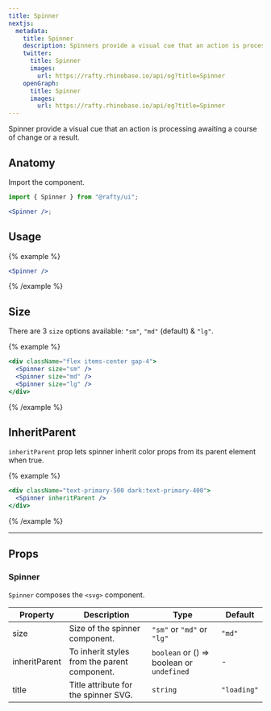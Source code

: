 ```yaml
---
title: Spinner
nextjs:
  metadata:
    title: Spinner
    description: Spinners provide a visual cue that an action is processing awaiting a course of change or a result.
    twitter:
      title: Spinner
      images:
        url: https://rafty.rhinobase.io/api/og?title=Spinner
    openGraph:
      title: Spinner
      images:
        url: https://rafty.rhinobase.io/api/og?title=Spinner
---
```


Spinner provide a visual cue that an action is processing awaiting a course of change or a result.

## Anatomy

Import the component.

```jsx
import { Spinner } from "@rafty/ui";

<Spinner />;
```

## Usage

{% example %}

```jsx
<Spinner />
```

{% /example %}

## Size

There are 3 `size` options available: `"sm"`, `"md"` (default) & `"lg"`.

{% example %}

```jsx
<div className="flex items-center gap-4">
  <Spinner size="sm" />
  <Spinner size="md" />
  <Spinner size="lg" />
</div>
```

{% /example %}

## InheritParent

`inheritParent` prop lets spinner inherit color props from its parent element when true.

{% example %}

```jsx
<div className="text-primary-500 dark:text-primary-400">
  <Spinner inheritParent />
</div>
```

{% /example %}

---

## Props

### Spinner

`Spinner` composes the `<svg>` component.

| Property      | Description                                  | Type                                                   | Default     |
| ------------- | -------------------------------------------- | ------------------------------------------------------ | ----------- |
| size          | Size of the spinner component.               | `"sm"` or `"md"` or `"lg"`                             | `"md"`      |
| inheritParent | To inherit styles from the parent component. | `boolean` or <Info>() => boolean</Info> or `undefined` | -           |
| title         | Title attribute for the spinner SVG.         | `string`                                               | `"loading"` |

